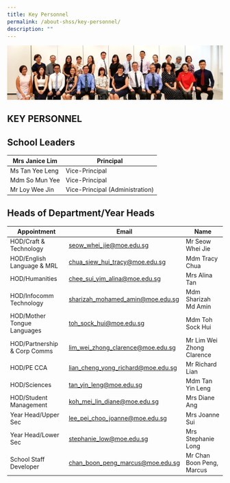 ```yaml
---
title: Key Personnel
permalink: /about-shss/key-personnel/
description: ""
---
```

![](/images/School%20Info/Key%20Personnel.jpg)

KEY PERSONNEL
-------------

School Leaders
--------------
<table>
<thead>
  <tr>
    <th>Mrs Janice Lim</th>
    <th>Principal<br></th>
  </tr>
</thead>
<tbody>
  <tr>
    <td>Ms Tan Yee Leng</td>
    <td>Vice-Principal</td>
  </tr>
  <tr>
    <td>Mdm So Mun Yee</td>
    <td>Vice-Principal</td>
  </tr>
  <tr>
    <td>Mr Loy Wee Jin </td>
    <td>Vice-Principal (Administration)</td>
  </tr>
</tbody>
</table>


Heads of Department/Year Heads
------------------------------

<table>
<thead>
  <tr>
    <th>Appointment</th>
    <th>Email</th>
    <th>Name</th>
  </tr>
</thead>
<tbody>
  <tr>
    <td>HOD/Craft &amp; Technology</td>
    <td><a href="mailto:seow_whei_jie@moe.edu.sg">seow_whei_jie@moe.edu.sg</a></td>
    <td>Mr Seow Whei Jie</td>
  </tr>
  <tr>
    <td>HOD/English Language &amp; MRL</td>
    <td><a href="mailto:chua_siew_hui_tracy@moe.edu.sg">chua_siew_hui_tracy@moe.edu.sg</a></td>
    <td>Mdm Tracy Chua</td>
  </tr>
  <tr>
    <td>HOD/Humanities</td>
    <td><a href="mailto:chua_hwee_pheng@moe.edu.sg">chee_sui_yim_alina@moe.edu.sg</a></td>
    <td>Mrs Alina Tan</td>
  </tr>
  <tr>
    <td>HOD/Infocomm Technology</td>
    <td><a href="mailto:sharizah_mohamed_amin@moe.edu.sg">sharizah_mohamed_amin@moe.edu.sg</a></td>
    <td>Mdm Sharizah Md Amin</td>
  </tr>
  <tr>
    <td>HOD/Mother Tongue Languages </td>
    <td><a href="mailto:toh_sock_hui@moe.edu.sg">toh_sock_hui@moe.edu.sg</a></td>
    <td>Mdm Toh Sock Hui</td>
  </tr>
  <tr>
    <td>HOD/Partnership &amp; Corp Comms</td>
    <td><a href="mailto:lim_wei_zhong_clarence@moe.edu.sg">lim_wei_zhong_clarence@moe.edu.sg</a></td>
    <td>Mr Lim Wei Zhong Clarence</td>
  </tr>
  <tr>
    <td>HOD/PE CCA</td>
    <td><a href="mailto:lian_cheng_yong_richard@moe.edu.sg">lian_cheng_yong_richard@moe.edu.sg</a></td>
    <td>Mr Richard Lian</td>
  </tr>
  <tr>
    <td>HOD/Sciences</td>
    <td><a href="mailto:tan_yin_leng@moe.edu.sg">tan_yin_leng@moe.edu.sg</a></td>
    <td>Mdm Tan Yin Leng</td>
  </tr>
  <tr>
    <td>HOD/Student Management  </td>
    <td><a href="mailto:koh_mei_lin_diane@moe.edu.sg">koh_mei_lin_diane@moe.edu.sg</a></td>
    <td>Mrs Diane Ang</td>
  </tr>
  <tr>
    <td>Year Head/Upper Sec</td>
    <td><a href="mailto:lee_pei_choo_joanne@moe.edu.sg">lee_pei_choo_joanne@moe.edu.sg</a></td>
    <td>Mrs Joanne Sui</td>
  </tr>
  <tr>
    <td>Year Head/Lower Sec</td>
    <td><a href="mailto:moe.edu.sgstephanie_low@moe.edu.sg">stephanie_low@moe.edu.sg</a></td>
    <td>Mrs Stephanie Long</td>
  </tr>
  <tr>
    <td>School Staff Developer</td>
    <td><a href="mailto:chan_boon_peng_marcus@moe.edu.sg">chan_boon_peng_marcus@moe.edu.sg</a></td>
    <td>Mr Chan Boon Peng, Marcus</td>
  </tr>
</tbody>
</table>
